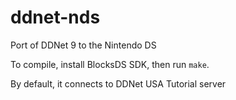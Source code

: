 # ddnet-nds

Port of DDNet 9 to the Nintendo DS

To compile, install BlocksDS SDK, then run `make`.

By default, it connects to DDNet USA Tutorial server
